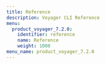 ```yaml
---
title: Reference
description: Voyager CLI Reference
menu:
  product_voyager_7.2.0:
    identifier: reference
    name: Reference
    weight: 1000
menu_name: product_voyager_7.2.0
---
```

